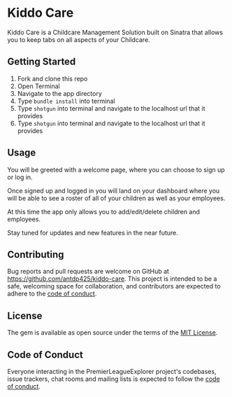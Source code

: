 # Kiddo Care

Kiddo Care is a Childcare Management Solution built on Sinatra that allows you to keep tabs on all aspects of your Childcare.

## Getting Started

1. Fork and clone this repo
2. Open Terminal
3. Navigate to the app directory
4. Type `bundle install` into terminal
5. Type `shotgun` into terminal and navigate to the localhost url that it provides
3. Type `shotgun` into terminal and navigate to the localhost url that it provides

## Usage

You will be greeted with a welcome page, where you can choose to sign up or log in.

Once signed up and logged in you will land on your dashboard where you will be able to see a roster of all of your children as well as your employees.

At this time the app only allows you to add/edit/delete children and employees.

Stay tuned for updates and new features in the near future.

## Contributing

Bug reports and pull requests are welcome on GitHub at https://github.com/antdp425/kiddo-care. This project is intended to be a safe, welcoming space for collaboration, and contributors are expected to adhere to the [code of conduct](https://github.com/antdp425/kiddo-care/blob/master/CODE_OF_CONDUCT.md).


## License

The gem is available as open source under the terms of the [MIT License](https://opensource.org/licenses/MIT).

## Code of Conduct

Everyone interacting in the PremierLeagueExplorer project's codebases, issue trackers, chat rooms and mailing lists is expected to follow the [code of conduct](https://github.com/antdp425/kiddo-care/blob/master/CODE_OF_CONDUCT.md).
